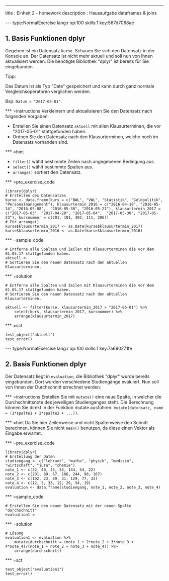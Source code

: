 ---
title       : Einheit 2 - homework
description : Hausaufgabe dataframes & joins

--- type:NormalExercise lang:r xp:100 skills:1 key:567d7068ae
## 1. Basis Funktionen dplyr
Gegeben ist ein Datensatz `kurse`. Schauen Sie sich den Datensatz in der Konsole an. Der Datensatz ist nicht mehr aktuell und soll nun von Ihnen aktualisiert werden. Die benötigte Bibliothek "dplyr" ist bereits für Sie eingebunden.

Tipp: 

Das Datum ist als Typ "Date" gespeichert und kann durch ganz normale Vergleichsoperatoren verglichen werden. 

Bsp: `Datum < "2017-05-01"`.


*** =instructions
Verkleinern und aktualisieren Sie den Datensatz nach folgenden Vorgaben:

- Erstellen Sie einen Datensatz `aktuell` mit allen Klausurterminen, die vor "2017-05-01" stattgefunden haben. 
- Ordnen Sie den Datensatz nach den Klausurterminen, welche noch im Datensatz vorhanden sind.

*** =hint
- `filter()` wählt bestimmte Zeilen nach angegebenen Bedingung aus. 
- `select()` wählt bestimmte Spalten aus.
- `arrange()` sortiert den Datensatz.

*** =pre_exercise_code
```{r}
library(dplyr)
# Erstellen des Datensatzes
kurse <- data.frame(kurs = c("BWL", "VWL", "Statistik", "Geldpolitik", "Personalmanagement"), klausurtermin_2016 = c("2016-04-18", "2016-05-14", "2016-05-08",  "2016-05-30", "2016-05-21"), klausurtermin_2017 = c("2017-05-03", "2017-04-28", "2017-05-04",  "2017-05-30", "2017-05-23"), kursnummer = c(201, 101, 302, 111, 206))
# Für arrange()
kurse$klausurtermin_2017 <- as.Date(kurse$klausurtermin_2017)
kurse$klausurtermin_2016 <- as.Date(kurse$klausurtermin_2016)
```

*** =sample_code
```{r}
# Entferne alle Spalten und Zeilen mit Klausurterminen die vor dem 01.05.17 stattgefunden haben. 
aktuell <-
# Sortieren Sie den neuen Datensatz nach den aktuellen Klausurterminen.

```

*** =solution
```{r}
# Entferne alle Spalten und Zeilen mit Klausurterminen die vor dem 01.05.17 stattgefunden haben. 
# Sortieren Sie den neuen Datensatz nach den aktuellen Klausurterminen.

aktuell <- filter(kurse, klausurtermin_2017 > "2017-05-01") %>% 
    select(kurs, klausurtermin_2017, kursnummer) %>% 
    arrange(klausurtermin_2017)

```

*** =sct
```{r}
test_object("aktuell")
test_error()

```

--- type:NormalExercise lang:r xp:100 skills:1 key:7a690271fe
## 2. Basis Funktionen dplyr
Der Datensatz liegt in `evaluation`, die Bibliothek "dplyr" wurde bereits eingebunden. Dort wurden verschiedene Studiengänge evaluiert. Nun soll von Ihnen der Durchschnitt errechnet werden.


*** =instructions
Erstellen Sie mit `mutate()` eine neue Spalte, in welcher die Durchschnittsnote des jeweiligen Studienganges steht. Die Berechnung können Sie direkt in der Funktion mutate ausführen:
`mutate(datensatz, name = (1*spalte1 + 2*spalte2 + ...))`.

*** =hint
Da Sie hier Zeilenweise und nicht Spaltenweise den Schnitt berechnen, können Sie nicht `mean()` benutzen, da diese einen Vektor als Eingabe erwartet.

*** =pre_exercise_code
```{r}
library(dplyr)
# Erstellung der Daten
studiengang <- c("lehramt", "mathe", "physik", "medizin", "wirtschaft", "jura", "chemie")
note_1 <- c(32, 40, 25, 33, 144, 54, 22)
note_2 <- c(201, 89, 67, 166, 244, 98, 167)
note_3 <- c(102, 23, 89, 31, 129, 77, 33)
note_4 <- c(12, 3, 33, 12, 29, 54, 19)
evaluation <- data.frame(studiengang, note_1, note_2, note_3, note_4)

```

*** =sample_code
```{r}
# Erstellen Sie den neuen Datensatz mit der neuen Spalte "durchschnitt"
evaluation1 <- 

```

*** =solution
```{r}
# Lösung
evaluation1 <- evaluation %>%
    mutate(durchschnitt = (note_1 + 2*note_2 + 3*note_3 + 4*note_4)/(note_1 + note_2 + note_3 + note_4)) >%> 
    arrange(durchschnitt)

```

*** =sct
```{r}
test_object("evaluation1")
test_error()

```
